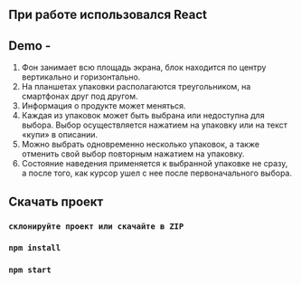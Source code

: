 
## При работе использовался React

## Demo - 

1. Фон занимает всю площадь экрана, блок находится по центру вертикально и
горизонтально.
2. На планшетах упаковки располагаются треугольником, на смартфонах друг под
другом.
3. Информация о продукте может меняться.
4. Каждая из упаковок может быть выбрана или недоступна для выбора. Выбор
осуществляется нажатием на упаковку или на текст «купи» в описании.
5. Можно выбрать одновременно несколько упаковок, а также отменить свой
выбор повторным нажатием на упаковку.
6. Состояние наведения применяется к выбранной упаковке не сразу, а после того,
как курсор ушел с нее после первоначального выбора.


## Скачать проект
### `склонируйте проект или скачайте в ZIP`
### `npm install`
### `npm start`
